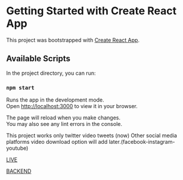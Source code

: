 # Getting Started with Create React App

This project was bootstrapped with [Create React App](https://github.com/facebook/create-react-app).

## Available Scripts

In the project directory, you can run:

### `npm start`

Runs the app in the development mode.\
Open [http://localhost:3000](http://localhost:3000) to view it in your browser.

The page will reload when you make changes.\
You may also see any lint errors in the console.

This project works only twitter video tweets (now)
Other social media platforms video download option will add later.(facebook-instagram-youtube)

[LIVE](https://react-twitter-video-downloader.netlify.app/)

[BACKEND](https://twitter-downloader-backend.herokuapp.com/)
